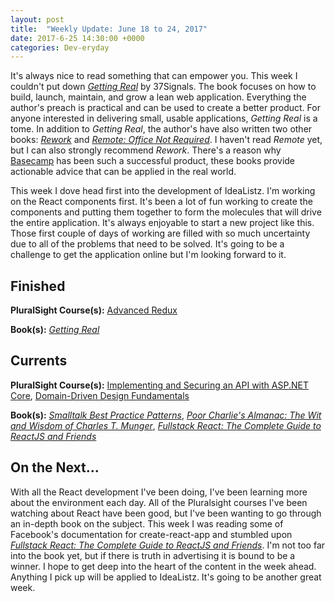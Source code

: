 ```yaml
---
layout: post
title:  "Weekly Update: June 18 to 24, 2017"
date: 2017-6-25 14:30:00 +0000
categories: Dev-eryday
---
```

It's always nice to read something that can empower you. This week I couldn't put down *[Getting Real][real]* by 37Signals. The book focuses on how to build, launch, maintain, and grow a lean web application. Everything the author's preach is practical and can be used to create a better product. For anyone interested in delivering small, usable applications, *Getting Real* is a tome. In addition to *Getting Real*, the author's have also written two other books: *[Rework][work]* and *[Remote: Office Not Required][mote]*. I haven't read *Remote* yet, but I can also strongly recommend *Rework*. There's a reason why [Basecamp][base] has been such a successful product, these books provide actionable advice that can be applied in the real world.

This week I dove head first into the development of IdeaListz. I'm working on the React components first. It's been a lot of fun working to create the components and putting them together to form the molecules that will drive the entire application. It's always enjoyable to start a new project like this. Those first couple of days of working are filled with so much uncertainty due to all of the problems that need to be solved. It's going to be a challenge to get the application online but I'm looking forward to it.

Finished
--------
**PluralSight Course(s):** [Advanced Redux][ar]

**Book(s):** *[Getting Real][real]*

Currents
--------
**PluralSight Course(s):** [Implementing and Securing an API with ASP.NET Core][core], [Domain-Driven Design Fundamentals][ddd] 

**Book(s):** *[Smalltalk Best Practice Patterns][sbp]*, *[Poor Charlie's Almanac: The Wit and Wisdom of Charles T. Munger][pc]*, *[Fullstack React: The Complete Guide to ReactJS and Friends][rjs]*

On the Next...
--------
With all the React development I've been doing, I've been learning more about the environment each day. All of the Pluralsight courses I've been watching about React have been good, but I've been wanting to go through an in-depth book on the subject. This week I was reading some of Facebook's documentation for create-react-app and stumbled upon *[Fullstack React: The Complete Guide to ReactJS and Friends][rjs]*. I'm not too far into the book yet, but if there is truth in advertising it is bound to be a winner. I hope to get deep into the heart of the content in the week ahead. Anything I pick up will be applied to IdeaListz. It's going to be another great week.

[core]: https://app.pluralsight.com/library/courses/aspdotnetcore-implementing-securing-api/table-of-contents
[sbp]: https://www.amazon.com/Smalltalk-Best-Practice-Patterns-Kent/dp/013476904X
[ddd]: https://app.pluralsight.com/library/courses/domain-driven-design-fundamentals/table-of-contents
[ar]: https://app.pluralsight.com/library/courses/advanced-redux/table-of-contents
[real]: https://gettingreal.37signals.com/
[work]: https://www.amazon.com/Rework-Jason-Fried/dp/0307463745/ref=pd_lpo_sbs_14_t_0?_encoding=UTF8&psc=1&refRID=6GPJYRA719XCG2K5VMDK
[mote]: https://www.amazon.com/Remote-Office-Required-Jason-Fried/dp/0804137501/ref=pd_lpo_sbs_14_t_1?_encoding=UTF8&psc=1&refRID=6GPJYRA719XCG2K5VMDK
[base]: https://basecamp.com/
[pc]: https://www.amazon.com/Poor-Charlies-Almanack-Charles-Expanded/dp/1578645018/ref=sr_1_1?ie=UTF8&qid=1498098260&sr=8-1&keywords=poor+charlie%27s+almanack
[rjs]: https://www.fullstackreact.com/